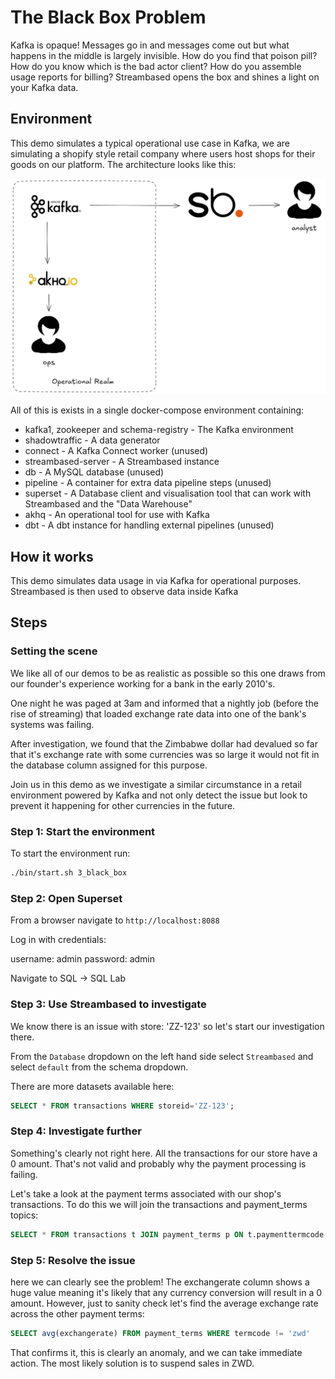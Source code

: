 # The Black Box Problem

Kafka is opaque! Messages go in and messages come out but what happens in the middle is largely 
invisible. How do you find that poison pill? How do you know which is the bad actor client? How do 
you assemble usage reports for billing? Streambased opens the box and shines a light on your Kafka 
data.

## Environment

This demo simulates a typical operational use case in Kafka, we are simulating a shopify style 
retail company where users host shops for their goods on our platform. The architecture looks 
like this:

![architecture](media/architecture.png "Architecture")

All of this is exists in a single docker-compose environment containing:

* kafka1, zookeeper and schema-registry - The Kafka environment
* shadowtraffic - A data generator
* connect - A Kafka Connect worker (unused)
* streambased-server - A Streambased instance
* db - A MySQL database (unused)
* pipeline - A container for extra data pipeline steps (unused)
* superset - A Database client and visualisation tool that can work with Streambased and the "Data Warehouse"
* akhq - An operational tool for use with Kafka
* dbt - A dbt instance for handling external pipelines (unused)

## How it works

This demo simulates data usage in via Kafka for operational purposes. Streambased is then used to 
observe data inside Kafka

## Steps

### Setting the scene

We like all of our demos to be as realistic as possible so this one draws from our founder's 
experience working for a bank in the early 2010's.

One night he was paged at 3am and informed that a nightly job (before the rise of streaming) that 
loaded exchange rate data into one of the bank's systems was failing.

After investigation, we found that the Zimbabwe dollar had devalued so far that it's exchange rate 
with some currencies was so large it would not fit in the database column assigned for this purpose.

Join us in this demo as we investigate a similar circumstance in a retail environment powered by 
Kafka and not only detect the issue but look to prevent it happening for other currencies in the 
future.

### Step 1: Start the environment

To start the environment run:

```bash
./bin/start.sh 3_black_box
```

### Step 2: Open Superset

From a browser navigate to `http://localhost:8088`

Log in with credentials:

username: admin
password: admin

Navigate to SQL -> SQL Lab

### Step 3: Use Streambased to investigate

We know there is an issue with store: 'ZZ-123' so let's start our investigation there.

From the `Database` dropdown on the left hand side select `Streambased` and select `default` from 
the schema dropdown. 

There are more datasets available here:

```SQL
SELECT * FROM transactions WHERE storeid='ZZ-123';
```

### Step 4: Investigate further

Something's clearly not right here. All the transactions for our store have a 0 amount. That's not valid 
and probably why the payment processing is failing.

Let's take a look at the payment terms associated with our shop's transactions. To do this we will 
join the transactions and payment_terms topics:

```SQL
SELECT * FROM transactions t JOIN payment_terms p ON t.paymenttermcode = p.termcode WHERE t.storeid='ZZ-123'
```

### Step 5: Resolve the issue

here we can clearly see the problem! The exchangerate column shows a huge value meaning it's likely 
that any currency conversion will result in a 0 amount. However, just to sanity check let's find 
the average exchange rate across the other payment terms:

```SQL
SELECT avg(exchangerate) FROM payment_terms WHERE termcode != 'zwd'
```

That confirms it, this is clearly an anomaly, and we can take immediate action. The most likely 
solution is to suspend sales in ZWD.